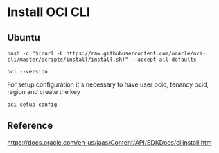 # Install OCI CLI

## Ubuntu
```
bash -c "$(curl -L https://raw.githubusercontent.com/oracle/oci-cli/master/scripts/install/install.sh)" --accept-all-defaults
```
```
oci --version
```
For setup configuration it's necessary to have user ocid, tenancy ocid, region and create the key
```
oci setup config
```

## Reference
https://docs.oracle.com/en-us/iaas/Content/API/SDKDocs/cliinstall.htm

